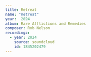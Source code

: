 ```yaml
---
title: Retreat
name: "Retreat"
year:  2024
album: Rare Afflictions and Remedies
composer: Rob Nelson
recordingz:
  - year: 2024
    source: soundcloud
    id: 1845202479
---
```

